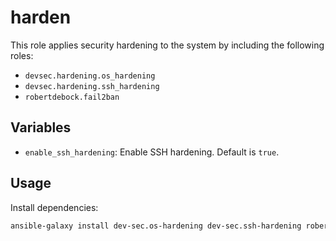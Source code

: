 # harden

This role applies security hardening to the system by including the following roles:

- `devsec.hardening.os_hardening`
- `devsec.hardening.ssh_hardening`
- `robertdebock.fail2ban`

## Variables

- `enable_ssh_hardening`: Enable SSH hardening. Default is `true`.

## Usage

Install dependencies:

```bash
ansible-galaxy install dev-sec.os-hardening dev-sec.ssh-hardening robertdebock.fail2ban
```
